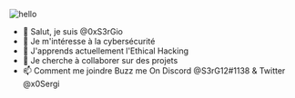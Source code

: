 ![hello](https://user-images.githubusercontent.com/93042298/138563775-2126cde7-3fce-4b8e-b862-adc9d7037e4b.gif)
- 👋 Salut, je suis @0xS3rGio
- 👀 Je m'intéresse à la cybersécurité
- 🌱 J'apprends actuellement l'Ethical Hacking
- 💞️ Je cherche à collaborer sur des projets
- 📫 Comment me joindre Buzz me On Discord @S3rG12#1138 & Twitter @x0Sergi

